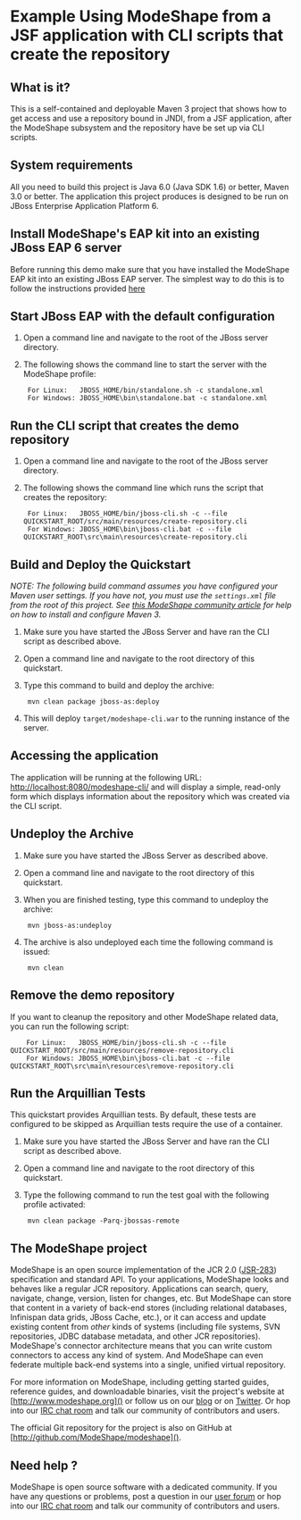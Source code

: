 Example Using ModeShape from a JSF application with CLI scripts that create the repository
==========================================================================================


What is it?
-----------

This is a self-contained and deployable Maven 3 project that shows how to get access and use a repository bound in JNDI, from
a JSF application, after the ModeShape subsystem and the repository have be set up via CLI scripts.

System requirements
-------------------

All you need to build this project is Java 6.0 (Java SDK 1.6) or better, Maven 3.0 or better.
The application this project produces is designed to be run on JBoss Enterprise Application Platform 6.

Install ModeShape's EAP kit into an existing JBoss EAP 6 server
-----------------------------------------------------
Before running this demo make sure that you have installed the ModeShape EAP kit into an existing JBoss EAP server.
The simplest way to do this is to follow the instructions provided [here](https://docs.jboss.org/author/display/MODE/Installing+ModeShape+into+AS7)

Start JBoss EAP with the default configuration
--------------------------------------------------------------------------------

1. Open a command line and navigate to the root of the JBoss server directory.
2. The following shows the command line to start the server with the ModeShape profile:

        For Linux:   JBOSS_HOME/bin/standalone.sh -c standalone.xml
        For Windows: JBOSS_HOME\bin\standalone.bat -c standalone.xml

Run the CLI script that creates the demo repository
--------------------------------------------------------------------------------

1. Open a command line and navigate to the root of the JBoss server directory.
2. The following shows the command line which runs the script that creates the repository:

        For Linux:   JBOSS_HOME/bin/jboss-cli.sh -c --file QUICKSTART_ROOT/src/main/resources/create-repository.cli
        For Windows: JBOSS_HOME\bin\jboss-cli.bat -c --file QUICKSTART_ROOT\src\main\resources\create-repository.cli

Build and Deploy the Quickstart
-------------------------
_NOTE: The following build command assumes you have configured your Maven user settings. If you have not, you must use the `settings.xml`
file from the root of this project. See [this ModeShape community article](http://community.jboss.org/wiki/ModeShapeandMaven)
for help on how to install and configure Maven 3._

1. Make sure you have started the JBoss Server and have ran the CLI script as described above.
2. Open a command line and navigate to the root directory of this quickstart.
3. Type this command to build and deploy the archive:

        mvn clean package jboss-as:deploy

4. This will deploy `target/modeshape-cli.war` to the running instance of the server.

Accessing the application
---------------------

The application will be running at the following URL: <http://localhost:8080/modeshape-cli/> and will display a simple,
read-only form which displays information about the repository which was created via the CLI script.

Undeploy the Archive
--------------------

1. Make sure you have started the JBoss Server as described above.
2. Open a command line and navigate to the root directory of this quickstart.
3. When you are finished testing, type this command to undeploy the archive:

        mvn jboss-as:undeploy

4. The archive is also undeployed each time the following command is issued:

        mvn clean

Remove the demo repository
---------------------------
If you want to cleanup the repository and other ModeShape related data, you can run the following script:

        For Linux:   JBOSS_HOME/bin/jboss-cli.sh -c --file QUICKSTART_ROOT/src/main/resources/remove-repository.cli
        For Windows: JBOSS_HOME\bin\jboss-cli.bat -c --file QUICKSTART_ROOT\src\main\resources\remove-repository.cli

Run the Arquillian Tests
-------------------------

This quickstart provides Arquillian tests. By default, these tests are configured to be skipped as Arquillian tests require the use of a container.

1. Make sure you have started the JBoss Server and have ran the CLI script as described above.
2. Open a command line and navigate to the root directory of this quickstart.
3. Type the following command to run the test goal with the following profile activated:

        mvn clean package -Parq-jbossas-remote

The ModeShape project
---------------------
ModeShape is an open source implementation of the JCR 2.0 
([JSR-283](http://www.jcp.org/en/jsr/detail?id=283])) specification and 
standard API. To your applications, ModeShape looks and behaves like a 
regular JCR repository. Applications can search, query, navigate, change, 
version, listen for changes, etc. But ModeShape can store that content 
in a variety of back-end stores (including relational databases, Infinispan 
data grids, JBoss Cache, etc.), or it can access and update existing content 
from *other* kinds of systems (including file systems, SVN repositories, 
JDBC database metadata, and other JCR repositories). ModeShape's connector 
architecture means that you can write custom connectors to access any 
kind of system. And ModeShape can even federate multiple back-end systems 
into a single, unified virtual repository.

For more information on ModeShape, including getting started guides, 
reference guides, and downloadable binaries, visit the project's website 
at [http://www.modeshape.org]() or follow us on our [blog](http://modeshape.wordpress.org) 
or on [Twitter](http://twitter.com/modeshape). Or hop into our 
[IRC chat room](http://www.jboss.org/modeshape/chat) and talk our community 
of contributors and users.

The official Git repository for the project is also on GitHub at 
[http://github.com/ModeShape/modeshape]().

Need help ?
-----------

ModeShape is open source software with a dedicated community. If you have 
any questions or problems, post a question in our 
[user forum](http://community.jboss.org/en/modeshape) or hop into our 
[IRC chat room](http://www.jboss.org/modeshape/chat) and talk our 
community of contributors and users.
